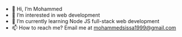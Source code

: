 - 👋 Hi, I’m Mohammed
- 👀 I’m interested in web development
- 🌱 I’m currently learning Node JS full-stack web development
- 📫 How to reach me? Email me at mohammedsissa1999@gmail.com

<!---
MohammedSIssa/MohammedSIssa is a ✨ special ✨ repository because its `README.md` (this file) appears on your GitHub profile.
You can click the Preview link to take a look at your changes.
--->

